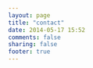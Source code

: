 ```yaml
---
layout: page
title: "contact"
date: 2014-05-17 15:52
comments: false
sharing: false
footer: true
---
```

